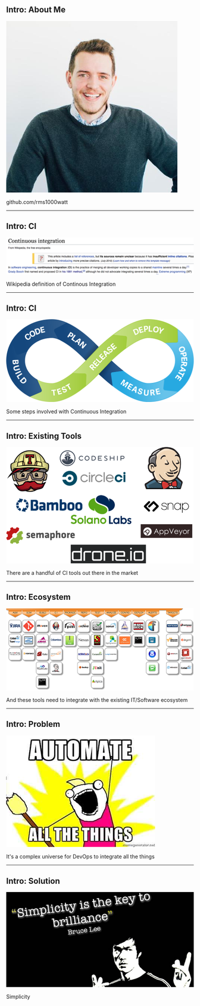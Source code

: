 <!-- .slide: data-background="img/background-orange-orig.jpg" -->

## Intro: About Me

<img src="./img/ryan.jpeg" style="background-color:white"/>

github.com/rms1000watt

---
<!-- .slide: data-background="img/background-orange-orig.jpg" -->

## Intro: CI

<img src="./img/ci-wikipedia.png" style="background-color:white"/>

Wikipedia definition of Continous Integration

---
<!-- .slide: data-background="img/background-orange-orig.jpg" -->

## Intro: CI

<img src="./img/ci-infinity.png" style="background-color:white"/>

Some steps involved with Continuous Integration

---
<!-- .slide: data-background="img/background-orange-orig.jpg" -->

## Intro: Existing Tools

<img src="./img/ci-tools.png" style="background-color:white"/>

There are a handful of CI tools out there in the market

---
<!-- .slide: data-background="img/background-orange-orig.jpg" -->

## Intro: Ecosystem

<img src="./img/greater-ecosystem.png" style="background-color:white"/>

And these tools need to integrate with the existing IT/Software ecosystem

---
<!-- .slide: data-background="img/background-orange-orig.jpg" -->

## Intro: Problem

<img src="./img/automate-all-the-things.jpg" style="background-color:white"/>

It's a complex universe for DevOps to integrate all the things

---
<!-- .slide: data-background="img/background-orange-orig.jpg" -->

## Intro: Solution

<img src="./img/simplicity.jpg" style="background-color:white"/>

Simplicity

